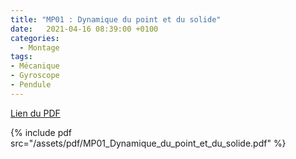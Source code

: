 ```yaml
---
title: "MP01 : Dynamique du point et du solide"
date:   2021-04-16 08:39:00 +0100
categories:
  - Montage
tags:
- Mécanique
- Gyroscope
- Pendule
---
```

[Lien du PDF](/assets/pdf/MP01_Dynamique_du_point_et_du_solide.pdf)

{% include pdf src="/assets/pdf/MP01_Dynamique_du_point_et_du_solide.pdf" %}
